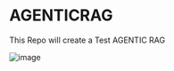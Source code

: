 # AGENTICRAG

This Repo will create a Test AGENTIC RAG 

![image](https://github.com/user-attachments/assets/c0e2eb5c-b720-462b-9d6c-dbf2eafe18aa)
